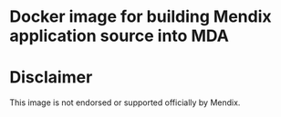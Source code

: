 Docker image for building Mendix application source into MDA
=


Disclaimer
==

This image is not endorsed or supported officially by Mendix.

